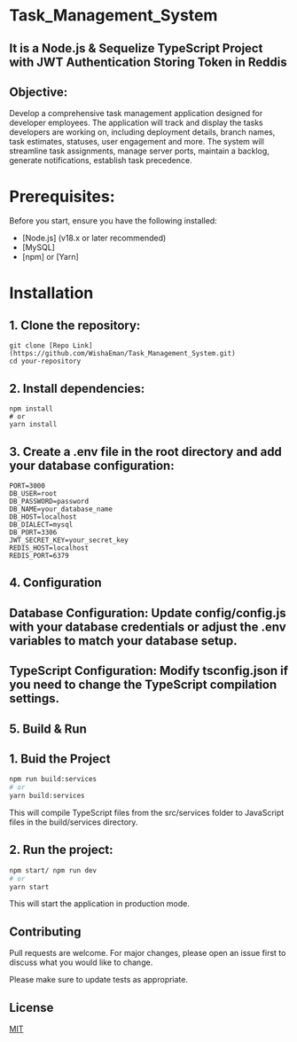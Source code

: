 # Task_Management_System
## It is a Node.js & Sequelize TypeScript Project with JWT Authentication Storing Token in Reddis

## Objective:
Develop a comprehensive task management application designed for developer employees. The application will track and display the tasks developers are working on, including deployment details, branch names, task estimates, statuses, user engagement and more. The system will streamline task assignments, manage server ports, maintain a backlog, generate notifications, establish task precedence.

# Prerequisites:
Before you start, ensure you have the following installed:

* [Node.js] (v18.x or later recommended)
* [MySQL]
* [npm] or [Yarn]

# Installation
## 1. Clone the repository:
```
git clone [Repo Link](https://github.com/WishaEman/Task_Management_System.git)
cd your-repository
```

## 2. Install dependencies:
```
npm install
# or
yarn install
```

## 3. Create a .env file in the root directory and add your database configuration:
```
PORT=3000
DB_USER=root
DB_PASSWORD=password
DB_NAME=your_database_name
DB_HOST=localhost
DB_DIALECT=mysql
DB_PORT=3306
JWT_SECRET_KEY=your_secret_key
REDIS_HOST=localhost
REDIS_PORT=6379
```

## 4. Configuration

## Database Configuration: Update config/config.js with your database credentials or adjust the .env variables to match your database setup.
## TypeScript Configuration: Modify tsconfig.json if you need to change the TypeScript compilation settings.

## 5. Build & Run

## 1. Buid the Project
```bash
npm run build:services
# or
yarn build:services
```
This will compile TypeScript files from the src/services folder to JavaScript files in the build/services directory.

## 2. Run the project:

```bash
npm start/ npm run dev
# or
yarn start
```
This will start the application in production mode.

## Contributing

Pull requests are welcome. For major changes, please open an issue first
to discuss what you would like to change.

Please make sure to update tests as appropriate.

## License

[MIT](https://choosealicense.com/licenses/mit/)


